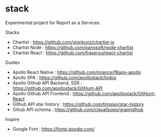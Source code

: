 # stack
Experimental project for Report as a Services.

Stacks
- Chartist : https://github.com/gionkunz/chartist-js
- Chartist Node : https://github.com/panosoft/node-chartist
- Chartist React : https://github.com/fraserxu/react-chartist

Guides
- Apollo React Native : https://github.com/nnance/f8app-apollo
- Apollo SPA : https://github.com/apollostack/todos
- Apollo Github API Backend, SSR : https://github.com/apollostack/GitHunt-API
- Apollo Github API Frontend : https://github.com/apollostack/GitHunt-React
- Github API star history : https://github.com/timqian/star-history
- Gihub API schema : https://github.com/clayallsopp/graphqlhub

Inspire
- Google Font : https://fonts.google.com/